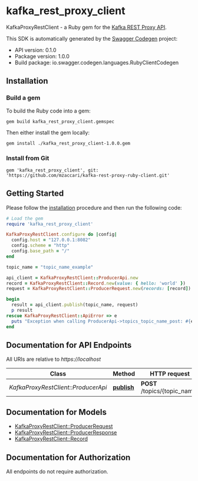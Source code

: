 # kafka_rest_proxy_client

KafkaProxyRestClient - a Ruby gem for the [Kafka REST Proxy API](https://github.com/confluentinc/kafka-rest).

This SDK is automatically generated by the [Swagger Codegen](https://github.com/swagger-api/swagger-codegen) project:

- API version: 0.1.0
- Package version: 1.0.0
- Build package: io.swagger.codegen.languages.RubyClientCodegen

## Installation

### Build a gem

To build the Ruby code into a gem:

```shell
gem build kafka_rest_proxy_client.gemspec
```

Then either install the gem locally:

```shell
gem install ./kafka_rest_proxy_client-1.0.0.gem
```


### Install from Git

    gem 'kafka_rest_proxy_client', git: 'https://github.com/mzaccari/kafka-rest-proxy-ruby-client.git'


## Getting Started

Please follow the [installation](#installation) procedure and then run the following code:
```ruby
# Load the gem
require 'kafka_rest_proxy_client'

KafkaProxyRestClient.configure do |config|
  config.host = "127.0.0.1:8082"
  config.scheme = "http"
  config.base_path = "/"
end

topic_name = "topic_name_example"

api_client = KafkaProxyRestClient::ProducerApi.new
record = KafkaProxyRestClient::Record.new(value: { hello: 'world' })
request = KafkaProxyRestClient::ProducerRequest.new(records: [record])

begin
  result = api_client.publish(topic_name, request)
  p result
rescue KafkaProxyRestClient::ApiError => e
  puts "Exception when calling ProducerApi->topics_topic_name_post: #{e}"
end

```

## Documentation for API Endpoints

All URIs are relative to *https://localhost*

Class | Method | HTTP request | Description
------------ | ------------- | ------------- | -------------
*KafkaProxyRestClient::ProducerApi* | [**publish**](docs/ProducerApi.md#topics_topic_name_post) | **POST** /topics/{topic_name} |


## Documentation for Models

 - [KafkaProxyRestClient::ProducerRequest](docs/ProducerRequest.md)
 - [KafkaProxyRestClient::ProducerResponse](docs/ProducerResponse.md)
 - [KafkaProxyRestClient::Record](docs/Record.md)

## Documentation for Authorization

 All endpoints do not require authorization.

